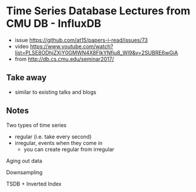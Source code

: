 # Time Series Database Lectures from CMU DB - InfluxDB

- issue https://github.com/at15/papers-i-read/issues/73
- video https://www.youtube.com/watch?list=PLSE8ODhjZXjY0GMWN4X8FIkYNfiu8_Wl9&v=2SUBRE6wGiA
- from http://db.cs.cmu.edu/seminar2017/

## Take away

- similar to existing talks and blogs

## Notes

Two types of time series

- regular (i.e. take every second)
- irregular, events when they come in
  - you can create regular from irregular

Aging out data

Downsampling

TSDB + Inverted Index
